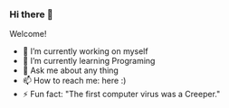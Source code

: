 ### Hi there 👋
Welcome!

- 🔭 I’m currently working on myself
- 🌱 I’m currently learning Programing
- 💬 Ask me about any thing
- 📫 How to reach me: here :)
- ⚡ Fun fact: "The first computer virus was a Creeper." 

